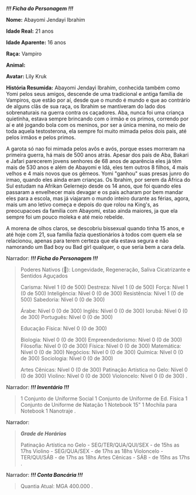 ***!!! Ficha do Personagem !!!***

**Nome:** Abayomi Jendayi Ibrahim

**Idade Real:** 21 anos

**Idade Aparente:** 16 anos

**Raça:** Vampiro

**Animal:** 

**Avatar:** Lily Kruk

**História Resumida:** Abayomi Jendayi Ibrahim, conhecida também como Yomi pelos seus amigos, descende de uma tradicional e antiga família de Vampiros, que estão por aí, desde que o mundo é mundo e que ao contrário de alguns clãs de sua raça, os Ibrahim se mantiveram do lado dos sobrenaturais na guerra contra os caçadores. Aba, nunca foi uma criança quietinha, estava sempre brincando com o irmão e os primos, correndo por aí e até jogando bola com os meninos, por ser a única menina, no meio de toda aquela testosterona, ela sempre foi muito mimada pelos dois pais, até pelos irmãos e pelos primos. 

A garota só nao foi mimada pelos avôs e avós, porque esses morreram na primeira guerra, há mais de 500 anos atrás. Apesar dos pais de Aba, Bakari e Jafari parecerem jovens senhores de 68 anos de aparência eles já têm mais de 530 anos e além de Abayomi e Idá, eles tem outros 8 filhos, 4 mais velhos e 4 mais novos que os gêmeos. Yomi "ganhou" suas presas junro do irmao, quando eles ainda eram crianças. Os Ibrahim, por serem da África do Sul estudam na Afrikan Gelernejo desde os 14 anos, que foi quando eles passaram a envelhecer mais devagar e os pais acharam por bem mandar eles para a escola, mas já viajaram o mundo inteiro durante as férias, agora, mais um ano letivo começa e depois do que rolou na King's, as preocupacoes da familia com Abayomi, estao ainda maiores, ja que ela sempre foi um pouco moleka e até meio rebelde.

A morena de olhos claros, se descobriu bissexual quando tinha 15 anos, e até hoje com 21, sua família fazia questionários à todos com quem ela se relacionou, apenas para terem certeza que ela estava segura e não namorando um Bad boy ou Bad girl qualquer, o que seria bem a cara dela. 

Narrador:
***!!! Ficha do Personagem !!!***

> Poderes Nativos (:blue_book:): Longevidade, Regeneração, Saliva Cicatrizante e Sentidos Aguçados
> 
> Carisma: Nível 1 (0 de 500)
> Destreza: Nível 1 (0 de 500)
> Força: Nível 1 (0 de 500)
> Inteligência: Nível 0 (0 de 300)
> Resistência: Nível 1 (0 de 500)
> Sabedoria: Nível 0 (0 de 300)
> 
> Árabe: Nível 0 (0 de 300)
> Inglês: Nível 0 (0 de 300)
> Iorubá: Nível 0 (0 de 300)
> Português: Nível 0 (0 de 300)
> 
> Educação Física: Nível 0 (0 de 300)
> 
> Biologia: Nível 0 (0 de 300)
> Empreendedorismo: Nível 0 (0 de 300)
> Filosofia: Nível 0 (0 de 300)
> Física: Nível 0 (0 de 300)
> Matemática: Nível 0 (0 de 300)
> Negócios: Nível 0 (0 de 300)
> Química: Nível 0 (0 de 300)
> Sociologia: Nível 0 (0 de 300)
> 
> Artes Cênicas: Nível 0 (0 de 300)
> Patinação Artística no Gelo: Nível 0 (0 de 300)
> Violino: Nível 0 (0 de 300)
> Violoncelo: Nível 0 (0 de 300)
.

Narrador:
***!!! Inventário !!!***

> 1 Conjunto de Uniforme Social
> 1 Conjunto de Uniforme de Ed. Física
> 1 Conjunto de Uniforme de Natação
> 1 Notebook 15"
> 1 Mochila para Notebook
> 1 Nanotraje
.

Narrador:
> ***Grade de Horários***
> 
> Patinação Artística no Gelo - SEG/TER/QUA/QUI/SEX - de 15hs as 17hs
> Violino - SEG/QUA/SEX - de 17hs as 18hs
> Violoncelo - TER/QUI/SÁB - de 17hs as 18hs
> Artes Cênicas - SÁB - de 15hs as 17hs
.

Narrador:
***!!! Conta Bancária !!!***

> Quantia Atual: MGA 400.000
.